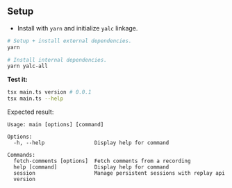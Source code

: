 ## Setup
* Install with `yarn` and initialize `yalc` linkage.

```sh
# Setup + install external dependencies.
yarn

# Install internal dependencies.
yarn yalc-all
```

**Test it:**
```sh
tsx main.ts version # 0.0.1
tsx main.ts --help
```

Expected result:
```
Usage: main [options] [command]

Options:
  -h, --help                Display help for command

Commands:
  fetch-comments [options]  Fetch comments from a recording
  help [command]            Display help for command
  session                   Manage persistent sessions with replay api
  version
```
